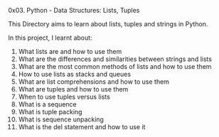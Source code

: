 0x03. Python - Data Structures: Lists, Tuples

This Directory aims to learn about lists, tuples and strings in Python.


In this project, I learnt about:

1. What lists are and how to use them
2. What are the differences and similarities between strings and lists
3. What are the most common methods of lists and how to use them
4. How to use lists as stacks and queues
5. What are list comprehensions and how to use them
6. What are tuples and how to use them
6. When to use tuples versus lists
7. What is a sequence
8. What is tuple packing
9. What is sequence unpacking
10. What is the del statement and how to use it 
